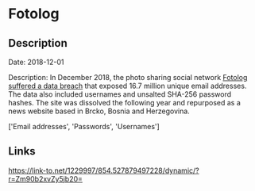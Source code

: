 # Fotolog

## Description

Date: 2018-12-01

Description:
In December 2018, the photo sharing social network <a href="https://www.theregister.com/2019/02/11/620_million_hacked_accounts_dark_web/" target="_blank" rel="noopener">Fotolog suffered a data breach</a> that exposed 16.7 million unique email addresses. The data also included usernames and unsalted SHA-256 password hashes. The site was dissolved the following year and repurposed as a news website based in Brcko, Bosnia and Herzegovina.


['Email addresses', 'Passwords', 'Usernames']

## Links

https://link-to.net/1229997/854.527879497228/dynamic/?r=Zm90b2xvZy5jb20=